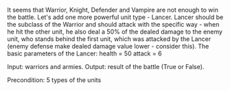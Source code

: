 It seems that Warrior, Knight, Defender and Vampire are not enough to win the battle. Let's add one more powerful unit type - Lancer.
Lancer should be the subclass of the Warrior and should attack with the specific way - when he hit the other unit, he also deal a 50% of the dealed damage to the enemy unit, who stands behind the first unit, which was attacked by the Lancer (enemy defense make dealed damage value lower - consider this).
The basic parameters of the Lancer:
health = 50
attack = 6

Input: warriors and armies.
Output: result of the battle (True or False).

Precondition: 5 types of the units